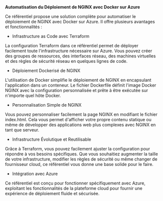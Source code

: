 **Automatisation du Déploiement de NGINX avec Docker sur Azure**

Ce référentiel propose une solution complète pour automatiser le déploiement de NGINX avec Docker sur Azure. Il offre plusieurs avantages et fonctionnalités :
- Infrastructure as Code avec Terraform

La configuration Terraform dans ce référentiel permet de déployer facilement toute l'infrastructure nécessaire sur Azure. Vous pouvez créer des groupes de ressources, des interfaces réseau, des machines virtuelles et des règles de sécurité réseau en quelques lignes de code.
- Déploiement Dockerisé de NGINX

L'utilisation de Docker simplifie le déploiement de NGINX en encapsulant l'application dans un conteneur. Le fichier Dockerfile définit l'image Docker NGINX avec la configuration personnalisée et prête à être exécutée sur n'importe quel hôte Docker.
- Personnalisation Simple de NGINX

Vous pouvez personnaliser facilement la page NGINX en modifiant le fichier index.html. Cela vous permet d'afficher votre propre contenu statique ou même de développer des applications web plus complexes avec NGINX en tant que serveur.
- Infrastructure Évolutique et Reutilisable

Grâce à Terraform, vous pouvez facilement ajuster la configuration pour répondre à vos besoins spécifiques. Que vous souhaitiez augmenter la taille de votre infrastructure, modifier les règles de sécurité ou même changer de fournisseur cloud, ce référentiel vous donne une base solide pour le faire.

- Intégration avec Azure

Ce référentiel est conçu pour fonctionner spécifiquement avec Azure, exploitant les fonctionnalités de la plateforme cloud pour fournir une expérience de déploiement fluide et sécurisée.
